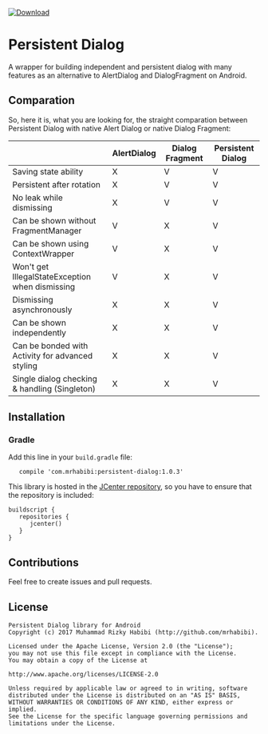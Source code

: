 [ ![Download](https://api.bintray.com/packages/mrhabibi/maven/persistent-dialog/images/download.svg) ](https://bintray.com/mrhabibi/maven/persistent-dialog/_latestVersion)

# Persistent Dialog
A wrapper for building independent and persistent dialog with many features as an alternative to AlertDialog and DialogFragment on Android.

## Comparation

So, here it is, what you are looking for, the straight comparation between Persistent Dialog with native Alert Dialog or native Dialog Fragment:

|                                                  | AlertDialog | Dialog Fragment | Persistent Dialog |
|--------------------------------------------------|-------------|-----------------|-------------------|
| Saving state ability                             |      X      |        V        |         V         |
| Persistent after rotation                        |      X      |        V        |         V         |
| No leak while dismissing                         |      X      |        V        |         V         |
| Can be shown without FragmentManager             |      V      |        X        |         V         |
| Can be shown using ContextWrapper                |      V      |        X        |         V         |
| Won't get IllegalStateException when dismissing  |      V      |        X        |         V         |
| Dismissing asynchronously                        |      X      |        X        |         V         |
| Can be shown independently                       |      X      |        X        |         V         |
| Can be bonded with Activity for advanced styling |      X      |        X        |         V         |
| Single dialog checking & handling (Singleton)    |      X      |        X        |         V         |

## Installation

### Gradle

Add this line in your `build.gradle` file:

```
   compile 'com.mrhabibi:persistent-dialog:1.0.3'
```

This library is hosted in the [JCenter repository](https://bintray.com/mrhabibi/maven), so you have to ensure that the repository is included:

```
buildscript {
   repositories {
      jcenter()
   }
}
```



## Contributions

Feel free to create issues and pull requests.

## License

```
Persistent Dialog library for Android
Copyright (c) 2017 Muhammad Rizky Habibi (http://github.com/mrhabibi).

Licensed under the Apache License, Version 2.0 (the "License");
you may not use this file except in compliance with the License.
You may obtain a copy of the License at

http://www.apache.org/licenses/LICENSE-2.0

Unless required by applicable law or agreed to in writing, software
distributed under the License is distributed on an "AS IS" BASIS,
WITHOUT WARRANTIES OR CONDITIONS OF ANY KIND, either express or implied.
See the License for the specific language governing permissions and
limitations under the License.
```